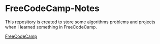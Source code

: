 # FreeCodeCamp-Notes

This repository is created to store some algorithms problems and projects when I learned something in FreeCodeCamp.

[FreeCodeCamp](www.freecodecamp.com)
